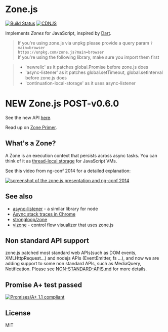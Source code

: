 # Zone.js

[![Build Status](https://travis-ci.org/angular/zone.js.png)](https://travis-ci.org/angular/zone.js)
[![CDNJS](https://img.shields.io/cdnjs/v/zone.js.svg)](https://cdnjs.com/libraries/zone.js)

Implements _Zones_ for JavaScript, inspired by [Dart](https://www.dartlang.org/articles/zones/).

> If you're using zone.js via unpkg please provide a query param `?main=browser`  
`https://unpkg.com/zone.js?main=browser`  
> If you're using the following library, make sure you import them first 

> * 'newrelic' as it patches global.Promise before zone.js does
> * 'async-listener' as it patches global.setTimeout, global.setInterval before zone.js does
> * 'continuation-local-storage' as it uses async-listener 

# NEW Zone.js POST-v0.6.0

See the new API [here](./dist/zone.js.d.ts).

Read up on [Zone Primer](https://docs.google.com/document/d/1F5Ug0jcrm031vhSMJEOgp1l-Is-Vf0UCNDY-LsQtAIY).

## What's a Zone?

A Zone is an execution context that persists across async tasks.
You can think of it as [thread-local storage](http://en.wikipedia.org/wiki/Thread-local_storage) for JavaScript VMs.

See this video from ng-conf 2014 for a detailed explanation:

[![screenshot of the zone.js presentation and ng-conf 2014](/presentation.png)](//www.youtube.com/watch?v=3IqtmUscE_U)

## See also
* [async-listener](https://github.com/othiym23/async-listener) - a similar library for node
* [Async stack traces in Chrome](http://www.html5rocks.com/en/tutorials/developertools/async-call-stack/)
* [strongloop/zone](https://github.com/strongloop/zone)
* [vizone](https://github.com/gilbox/vizone) - control flow visualizer that uses zone.js

## Non standard API support

zone.js patched most standard web APIs(such as DOM events, XMLHttpRequest...) and nodejs APIs 
(EventEmitter, fs ...), and now we are adding support to some non standard APIs, such as MediaQuery,
 Notification. Please see [NON-STANDARD-APIS.md](NON-STANDARD-APIS.md) for more details.

## Promise A+ test passed
[![Promises/A+ 1.1 compliant](https://promisesaplus.com/assets/logo-small.png)](https://promisesaplus.com/)

## License
MIT
